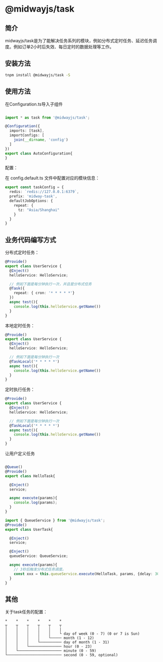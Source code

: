 # @midwayjs/task

## 简介
midwayjs/task是为了能解决任务系列的模块，例如分布式定时任务、延迟任务调度。例如订单2小时后失效、每日定时的数据处理等工作。

## 安装方法

```bash
tnpm install @midwayjs/task -S
```

## 使用方法

在Configuration.ts导入子组件

```typescript

import * as task from '@midwayjs/task';

@Configuration({
  imports: [task],
  importConfigs: [
    join(__dirname, 'config')
  ]
})
export class AutoConfiguration{
}
```

配置：

在 config.default.ts 文件中配置对应的模块信息：

```typescript
export const taskConfig = {
  redis: `redis://127.0.0.1:6379`,
  prefix: 'midway-task',
  defaultJobOptions: {
    repeat: {
      tz: "Asia/Shanghai"
    }
  }
}
```

## 业务代码编写方式

分布式定时任务：

```typescript
@Provide()
export class UserService {
  @Inject()
  helloService: HelloService;

  // 例如下面是每分钟执行一次，并且是分布式任务
  @Task({
    repeat: { cron: '* * * * *'}
  })
  async test(){
    console.log(this.helloService.getName())
  }
}
```

本地定时任务：

```typescript
@Provide()
export class UserService {
  @Inject()
  helloService: HelloService;

  // 例如下面是每分钟执行一次
  @TaskLocal('* * * * *')
  async test(){
    console.log(this.helloService.getName())
  }
}
```

定时执行任务：

```typescript
@Provide()
export class UserService {
  @Inject()
  helloService: HelloService;

  // 例如下面是每分钟执行一次
  @TaskLocal('* * * * *')
  async test(){
    console.log(this.helloService.getName())
  }
}
```

让用户定义任务

```typescript

@Queue()
@Provide()
export class HelloTask{

  @Inject()
  service;

  async execute(params){
    console.log(params);
  }
}
```

```typescript
import { QueueService } from '@midwayjs/task';
@Provide()
export class UserTask{

  @Inject()
  service;

  @Inject()
  queueService: QueueService;

  async execute(params){
    // 3秒后触发分布式任务调度。
    const xxx = this.queueService.execute(HelloTask, params, {delay: 3000});
  }
}

```
## 其他

关于task任务的配置：
```
*    *    *    *    *    *
┬    ┬    ┬    ┬    ┬    ┬
│    │    │    │    │    |
│    │    │    │    │    └ day of week (0 - 7) (0 or 7 is Sun)
│    │    │    │    └───── month (1 - 12)
│    │    │    └────────── day of month (1 - 31)
│    │    └─────────────── hour (0 - 23)
│    └──────────────────── minute (0 - 59)
└───────────────────────── second (0 - 59, optional)
```
